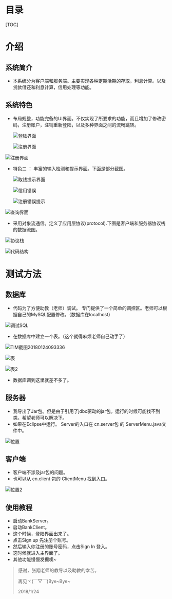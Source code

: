 # 目录

[TOC]

# 介绍


## 系统简介

* 本系统分为客户端和服务端。主要实现各种定期活期的存取，利息计算。以及贷款借还和利息计算，信用处理等功能。

## 系统特色

* 布局规整，功能完备的UI界面。不仅实现了所要求的功能，而且增加了修改密码，注册账户，注销重新登陆，以及多种界面之间的流畅跳转。

  ![登陆界面](./img/登陆界面.png)
  

  ![注册界面](./img/注册界面.png)

![注册界面](./img/主界面.png)



* 特色二 ： 丰富的输入检测和提示界面。下面是部分截图。

  ![取钱提示界面](./img/取钱提示界面.png)

  ![信用错误](./img/信用错误.png)

  ![注册错误提示](./img/注册错误提示.png)

![查询界面](./img/查询界面.png)

* 采用对象流通信。定义了应用层协议(protocol).下图是客户端和服务器协议栈的数据流图。

![协议栈](./img/协议栈.png)




![代码结构](./img/代码结构.png)

# 测试方法

## 数据库

* 代码为了方便助教（老师）调试。 专门提供了一个简单的调控区。老师可以根据自己的MySQL配置修改。（数据库在localhost）

![调试SQL](./img/调试SQL.png)

* 在数据库中建立一个表。（这个就得麻烦老师自己动手了）

![TIM截图20180124093336](./img/TIM截图20180124093336.png)

![表](./img/表.png)

![表2](./img/表2.png)


* 数据库调到这里就差不多了。



## 服务器

* 我导出了Jar包。但是由于引用了jdbc驱动的jar包。运行的时候可能找不到类。希望老师可以解决下。
* 如果在Eclipse中运行。 Server的入口在 cn.server包 的 ServerMenu.java文件中。

![位置](./img/位置.png)

## 客户端

* 客户端不涉及jar包的问题。 
* 也可以从 cn.client 包的 ClientMenu 找到入口。

![位置2](./img/位置2.png)



## 使用教程

* 启动BankServer。
* 启动BankClient。
* 这个时候，登陆界面出来了。
* 点击Sign up 先注册个账号。
* 然后输入你注册的账号密码，点击Sign In 登入。
* 这时候就进入主界面了。
* 其他功能慢慢发掘噢~



> 感谢，张翔老师的教导以及助教的幸苦。
>
> 再见ヾ(￣▽￣)Bye~Bye~
>
> 2018/1/24
